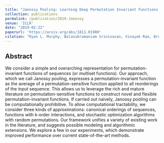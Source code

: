 ```yaml
---
title: "Janossy Pooling: Learning Deep Permutation Invariant Functions for Variable-Size Inputs"
collection: publications
permalink: /publication/2019-Janossy
venue: 'ICLR'
date: "2019-02-22"
paperurl: 'https://arxiv.org/abs/1811.01900'
citation: "Ryan L. Murphy, Balasubramaniam Srinivasan, Vinayak Rao, Bruno Ribeiro"  # Citation = authors
---
```


## Abstract
We consider a simple and overarching representation for permutation-invariant functions of sequences (or multiset functions). Our approach, which we call Janossy pooling, expresses a permutation-invariant function as the average of a permutation-sensitive function applied to all reorderings of the input sequence. This allows us to leverage the rich and mature literature on permutation-sensitive functions to construct novel and flexible permutation-invariant functions. If carried out naively, Janossy pooling can be computationally prohibitive. To allow computational tractability, we consider three kinds of approximations: canonical orderings of sequences, functions with k-order interactions, and stochastic optimization algorithms with random permutations. Our framework unifies a variety of existing work in the literature, and suggests possible modeling and algorithmic extensions. We explore a few in our experiments, which demonstrate improved performance over current state-of-the-art methods.